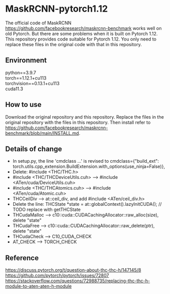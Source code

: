 # MaskRCNN-pytorch1.12
The official code of MaskRCNN https://github.com/facebookresearch/maskrcnn-benchmark works well on old Pytorch. But there are some problems when it is built on Pytorch 1.12. This repository provides code suitable for Pytorch 1.12. You only need to replace these files in the original code with that in this repository.

## Environment
python==3.9.7  
torch==1.12.1+cu113  
torchvision==0.13.1+cu113  
cuda11.3

## How to use
Download the original repository and this repository.
Replace the files in the original repository with the files in this repository.
Then install refer to https://github.com/facebookresearch/maskrcnn-benchmark/blob/main/INSTALL.md.


## Details of change
- In setup.py, the line 'cmdclass ...' is revised to cmdclass={"build_ext": torch.utils.cpp_extension.BuildExtension.with_options(use_ninja=False)},  
- Delete: #include <THC/THC.h>  
- #include <THC/THCDeviceUtils.cuh> --> #include <ATen/cuda/DeviceUtils.cuh>  
- #include <THC/THCAtomics.cuh> --> #include <ATen/cuda/Atomic.cuh>  
- THCCeilDiv --> at::ceil_div, and add #include <ATen/ceil_div.h>  
- Delete the line: THCState *state = at::globalContext().lazyInitCUDA(); // TODO replace with getTHCState  
- THCudaMalloc --> c10::cuda::CUDACachingAllocator::raw_alloc(size), delete "state"  
- THCudaFree --> c10::cuda::CUDACachingAllocator::raw_delete(ptr), delete "state"  
- THCudaCheck --> C10_CUDA_CHECK  
- AT_CHECK --> TORCH_CHECK  

## Reference
https://discuss.pytorch.org/t/question-about-thc-thc-h/147145/8  
https://github.com/pytorch/pytorch/issues/72807  
https://stackoverflow.com/questions/72988735/replacing-thc-thc-h-module-to-aten-aten-h-module  


